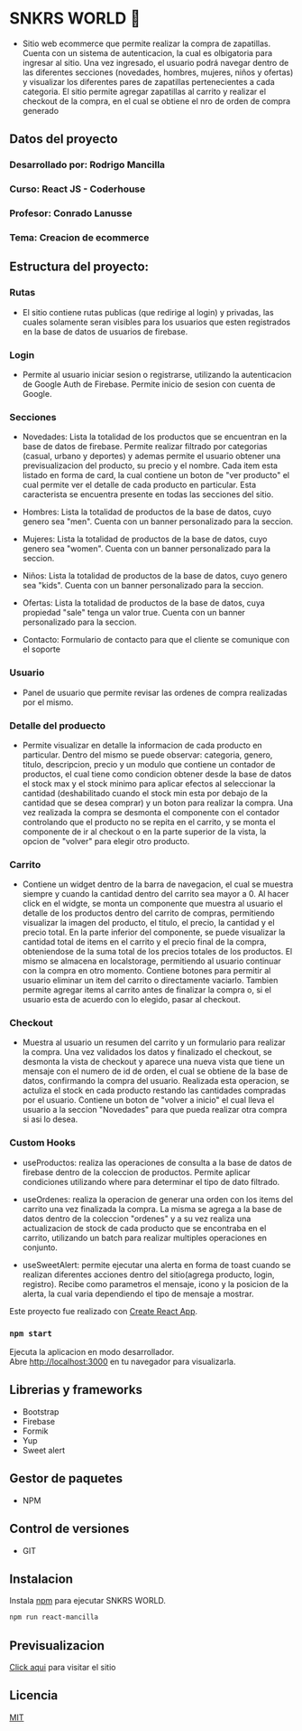 # SNKRS WORLD 👟
- Sitio web ecommerce que permite realizar la compra de zapatillas. Cuenta con un sistema de        autenticacion, la cual es olbigatoria para ingresar al sitio. Una vez ingresado, el usuario podrá navegar dentro de las diferentes secciones (novedades, hombres, mujeres, niños y ofertas) y visualizar los diferentes pares de zapatillas pertenecientes a cada categoria. El sitio permite agregar zapatillas al carrito y realizar el checkout de la compra, en el cual se obtiene el nro de orden de compra generado

## Datos del proyecto
### Desarrollado por: Rodrigo Mancilla
### Curso: React JS - Coderhouse
### Profesor: Conrado Lanusse
### Tema: Creacion de ecommerce

## Estructura del proyecto:

### Rutas
- El sitio contiene rutas publicas (que redirige al login)  y privadas, las cuales solamente seran visibles para los usuarios que esten registrados en la base de datos de usuarios de firebase.

### Login 
- Permite al usuario iniciar sesion o registrarse, utilizando la autenticacion  de Google Auth de Firebase. Permite inicio de sesion con cuenta de Google.

### Secciones

- Novedades: Lista la totalidad de los productos que se encuentran en la base de datos de firebase. Permite realizar filtrado por categorias (casual, urbano y deportes) y ademas permite el usuario obtener una previsualizacion del producto, su precio y el nombre. Cada item esta listado en forma de card, la cual contiene un boton de "ver producto" el cual permite ver el detalle de cada producto en particular. Esta caracterista se encuentra presente en todas las secciones del sitio.

- Hombres: Lista la totalidad de productos de la base de datos, cuyo genero sea "men". Cuenta con un banner personalizado para la seccion.

- Mujeres: Lista la totalidad de productos de la base de datos, cuyo genero sea "women". Cuenta con un banner personalizado para la seccion.

- Niños: Lista la totalidad de productos de la base de datos, cuyo genero sea "kids". Cuenta con un banner personalizado para la seccion.

- Ofertas: Lista la totalidad de productos de la base de datos, cuya propiedad "sale" tenga un valor true. Cuenta con un banner personalizado para la seccion.

- Contacto: Formulario de contacto para que el cliente se comunique con el soporte

### Usuario

- Panel de usuario que permite revisar las ordenes de compra realizadas por el mismo.

### Detalle del produecto

- Permite visualizar en detalle la informacion de cada producto en particular. Dentro del mismo se puede observar: categoria, genero, titulo, descripcion, precio y un modulo que contiene un contador de productos, el cual tiene como condicion obtener desde la base de datos el stock max y el stock minimo para aplicar efectos al seleccionar la cantidad (deshabilitado cuando el stock min esta por debajo de la cantidad que se desea comprar) y un boton para realizar la compra. Una vez realizada la compra se desmonta el componente con el contador controlando que el producto no se repita en el carrito, y se monta el componente de ir al checkout o en la parte superior de la vista, la opcion de "volver" para elegir otro producto.

### Carrito

- Contiene un widget dentro de la barra de navegacion, el cual se muestra siempre y cuando la cantidad dentro del carrito sea mayor a 0. Al hacer click en el widgte, se monta un componente que muestra al usuario el detalle de los productos dentro del carrito de compras, permitiendo visualizar la imagen del producto, el titulo, el precio, la cantidad y el precio total. En la parte inferior del componente, se puede visualizar la cantidad total de items en el carrito y el precio final de la compra, obteniendose de la suma total de los precios totales de los productos. El mismo se almacena en localstorage, permitiendo al usuario continuar con la compra en otro momento.
Contiene botones para permitir al usuario eliminar un item del carrito o directamente vaciarlo. Tambien permite agregar items al carrito antes de finalizar la compra o, si el usuario esta de acuerdo con lo elegido, pasar al checkout.

### Checkout

- Muestra al usuario un resumen del carrito y un formulario para realizar la compra. Una vez validados los datos y finalizado el checkout, se desmonta la vista de checkout y aparece una nueva vista que tiene un mensaje con el numero de id de orden, el cual se obtiene de la base de datos, confirmando la compra del usuario. Realizada esta operacion, se actuliza el stock en cada producto restando las cantidades compradas por el usuario. Contiene un boton de "volver a inicio" el cual lleva el usuario a la seccion "Novedades" para que pueda realizar otra compra si asi lo desea.


### Custom Hooks
- useProductos: realiza las operaciones de consulta a la base de datos de firebase dentro de la coleccion de productos. Permite aplicar condiciones utilizando where para determinar el tipo de dato filtrado.

- useOrdenes: realiza la operacion de generar una orden con los items del carrito una vez finalizada la compra. La misma se agrega a la base de datos dentro de la coleccion "ordenes" y a su vez realiza una actualizacion de stock de cada producto que se encontraba en el carrito, utilizando un batch para realizar multiples operaciones en conjunto.

- useSweetAlert: permite ejecutar una alerta en forma de toast cuando se realizan diferentes acciones dentro del sitio(agrega producto, login, registro). Recibe como parametros el mensaje, icono y la posicion de la alerta, la cual varia dependiendo el tipo de mensaje a mostrar.

Este proyecto fue realizado con [Create React App](https://github.com/facebook/create-react-app).


### `npm start`

Ejecuta la aplicacion en modo desarrollador.\
Abre [http://localhost:3000](http://localhost:3000) en tu navegador para visualizarla.

## Librerias y frameworks

- Bootstrap
- Firebase
- Formik
- Yup
- Sweet alert

## Gestor de paquetes
- NPM

## Control de versiones
- GIT


## Instalacion

Instala [npm](https://www.npmjs.com/) para ejecutar SNKRS WORLD.

```bash
npm run react-mancilla
```


## Previsualizacion

[Click aqui](https://snkrs-world-rodriman92.vercel.app/) para visitar el sitio



## Licencia
[MIT](https://choosealicense.com/licenses/mit/)

